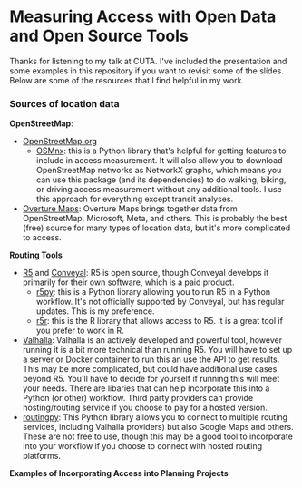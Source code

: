 # Measuring Access with Open Data and Open Source Tools

Thanks for listening to my talk at CUTA. I've included the presentation and some examples in this repository if you want to revisit some of the slides. Below are some of the resources that I find helpful in my work.


### Sources of location data  
**OpenStreetMap**:  
- [OpenStreetMap.org](http://openstreetmap.org)  
  - [OSMnx](https://github.com/gboeing/osmnx): this is a Python library that's helpful for getting features to include in access measurement. It will also allow you to download OpenStreetMap networks as NetworkX graphs, which means you can use this package (and its dependencies) to do walking, biking, or driving access measurement without any additional tools. I use this approach for everything except transit analyses.
- [Overture Maps](https://overturemaps.org/): Overture Maps brings together data from OpenStreetMap, Microsoft, Meta, and others. This is probably the best (free) source for many types of location data, but it's more complicated to access. 

**Routing Tools**  
- [R5](https://github.com/conveyal/r5) and [Conveyal](https://conveyal.com/): R5 is open source, though Conveyal develops it primarily for their own software, which is a paid product.  
  - [r5py](https://github.com/r5py/r5py): this is a Python library allowing you to run R5 in a Python workflow. It's not officially supported by Conveyal, but has regular updates. This is my preference.  
  - [r5r](https://ipeagit.github.io/r5r/): this is the R library that allows access to R5. It is a great tool if you prefer to work in R.   
- [Valhalla](https://github.com/valhalla/valhalla): Valhalla is an actively developed and powerful tool, however running it is a bit more technical than running R5. You will have to set up a server or Docker container to run this an use the API to get results. This may be more complicated, but could have additional use cases beyond R5. You'll have to decide for yourself if running this will meet your needs. There are libaries that can  help incorporate this into a Python (or other) workflow. Third party providers can provide hosting/routing service if you choose to pay for a hosted version.  
- [routingpy](https://github.com/nilsnolde/routingpy): This Python library allows you to connect to multiple routing services, including Valhalla providers) but also Google Maps and others. These are not free to use, though this may be a good tool to incorporate into your workflow if you choose to connect with hosted routing platforms.

**Examples of Incorporating Access into Planning Projects**
